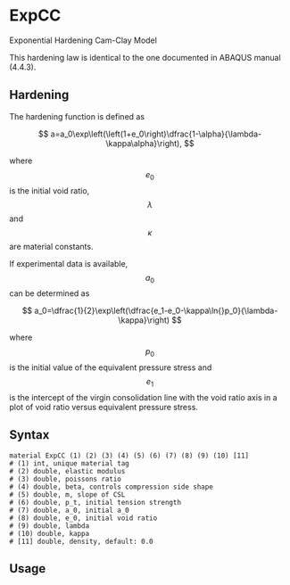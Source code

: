# ExpCC

Exponential Hardening Cam-Clay Model

This hardening law is identical to the one documented in ABAQUS manual (4.4.3).

## Hardening

The hardening function is defined as

$$
a=a_0\exp\left(\left(1+e_0\right)\dfrac{1-\alpha}{\lambda-\kappa\alpha}\right),
$$

where $$e_0$$ is the initial void ratio, $$\lambda$$ and $$\kappa$$ are material constants.

If experimental data is available, $$a_0$$ can be determined as

$$
a_0=\dfrac{1}{2}\exp\left(\dfrac{e_1-e_0-\kappa\ln{}p_0}{\lambda-\kappa}\right)
$$

where $$p_0$$ is the initial value of the equivalent pressure stress and $$e_1$$ is the intercept of the virgin
consolidation line with the void ratio axis in a plot of void ratio versus equivalent pressure stress.

## Syntax

```
material ExpCC (1) (2) (3) (4) (5) (6) (7) (8) (9) (10) [11]
# (1) int, unique material tag
# (2) double, elastic modulus
# (3) double, poissons ratio
# (4) double, beta, controls compression side shape
# (5) double, m, slope of CSL
# (6) double, p_t, initial tension strength
# (7) double, a_0, initial a_0
# (8) double, e_0, initial void ratio
# (9) double, lambda
# (10) double, kappa
# [11] double, density, default: 0.0
```

## Usage
